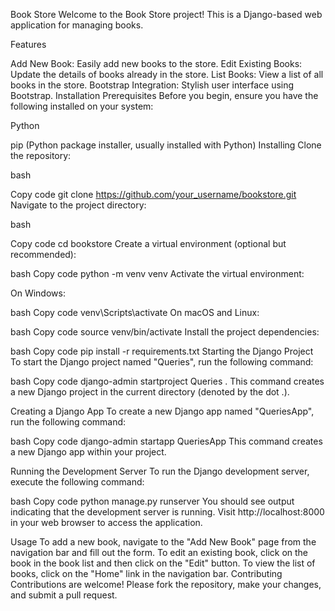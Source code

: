 Book Store
Welcome to the Book Store project! This is a Django-based web application for managing books.

Features

Add New Book: Easily add new books to the store.
Edit Existing Books: Update the details of books already in the store.
List Books: View a list of all books in the store.
Bootstrap Integration: Stylish user interface using Bootstrap.
Installation
Prerequisites
Before you begin, ensure you have the following installed on your system:

Python

pip (Python package installer, usually installed with Python)
Installing
Clone the repository:

bash

Copy code
git clone https://github.com/your_username/bookstore.git
Navigate to the project directory:

bash

Copy code
cd bookstore
Create a virtual environment (optional but recommended):

bash
Copy code
python -m venv venv
Activate the virtual environment:

On Windows:

bash
Copy code
venv\Scripts\activate
On macOS and Linux:

bash
Copy code
source venv/bin/activate
Install the project dependencies:

bash
Copy code
pip install -r requirements.txt
Starting the Django Project
To start the Django project named "Queries", run the following command:

bash
Copy code
django-admin startproject Queries .
This command creates a new Django project in the current directory (denoted by the dot .).

Creating a Django App
To create a new Django app named "QueriesApp", run the following command:

bash
Copy code
django-admin startapp QueriesApp
This command creates a new Django app within your project.

Running the Development Server
To run the Django development server, execute the following command:

bash
Copy code
python manage.py runserver
You should see output indicating that the development server is running. Visit http://localhost:8000 in your web browser to access the application.

Usage
To add a new book, navigate to the "Add New Book" page from the navigation bar and fill out the form.
To edit an existing book, click on the book in the book list and then click on the "Edit" button.
To view the list of books, click on the "Home" link in the navigation bar.
Contributing
Contributions are welcome! Please fork the repository, make your changes, and submit a pull request.

